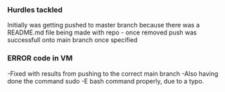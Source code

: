 ### Hurdles tackled

Initially was getting pushed to master branch because there was a README.md file being made with repo - once removed push was successfull onto main branch once specified 

### ERROR code in VM
-Fixed with results from pushing to the correct main branch
-Also having done the command sudo -E bash command properly, due to a typo.


